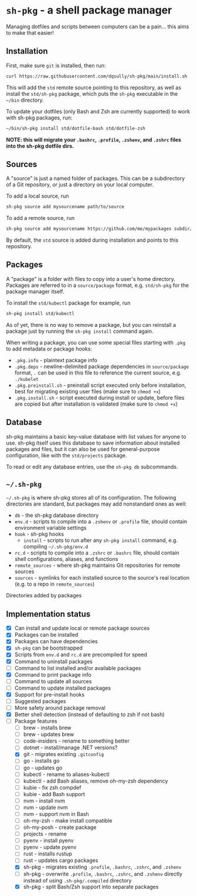 # `sh-pkg` - a shell package manager

Managing dotfiles and scripts between computers can be a pain... this aims to make that easier!

## Installation

First, make sure `git` is installed, then run:

```bash
curl https://raw.githubusercontent.com/dqsully/sh-pkg/main/install.sh | bash -
```

This will add the `std` remote source pointing to this repository, as well as install the `std/sh-pkg` package, which puts the `sh-pkg` executable in the `~/bin` directory.

To update your dotfiles (only Bash and Zsh are currently supported) to work with sh-pkg packages, run:

```bash
~/bin/sh-pkg install std/dotfile-bash std/dotfile-zsh
```

**NOTE: this will migrate your `.bashrc`, `.profile`, `.zshenv`, and `.zshrc` files into the sh-pkg dotfile dirs.**
    
## Sources

A "source" is just a named folder of packages. This can be a subdirectory of a Git repository, or just a directory on your local computer.

To add a local source, run
```bash
sh-pkg source add mysourcename path/to/source
```

To add a remote source, run
```bash
sh-pkg source add mysourcename https://github.com/me/mypackages subdir/within/the/repo
```

By default, the `std` source is added during installation and points to this repository.

## Packages

A "package" is a folder with files to copy into a user's home directory. Packages are referred to in a `source/package` format, e.g. `std/sh-pkg` for the package manager itself.

To install the `std/kubectl` package for example, run
```bash
sh-pkg install std/kubectl
```

As of yet, there is no way to remove a package, but you can reinstall a package just by running the `sh-pkg install` command again.

<!-- TODO: update command -->

When writing a package, you can use some special files starting with `.pkg` to add metadata or package hooks:
- `.pkg.info` - plaintext package info
- `.pkg.deps` - newline-delimited package dependencies in `source/package` format, `.` can be used in this file to reference the current source, e.g. `./kubelet`
- `.pkg.preinstall.sh` - preinstall script executed only before installation, best for migrating existing user files (make sure to `chmod +x`)
- `.pkg.install.sh` - script executed during install or update, before files are copied but after installation is validated (make sure to `chmod +x`)

## Database

sh-pkg maintains a basic key-value database with list values for anyone to use. sh-pkg itself uses this database to save information about installed packages and files, but it can also be used for general-purpose configuration, like with the `std/projects` package.

To read or edit any database entries, use the `sh-pkg db` subcommands.

## `~/.sh-pkg`

`~/.sh-pkg` is where sh-pkg stores all of its configuration. The following directories are standard, but packages may add nonstandard ones as well:
- `db` - the sh-pkg database directory
- `env.d` - scripts to compile into a `.zshenv` or `.profile` file, should contain environment variable settings
- `hook` - sh-pkg hooks
    - `install` - scripts to run after any `sh-pkg install` command, e.g. compiling `~/.sh-pkg/env.d`
- `rc.d` - scripts to compile into a `.zshrc` or `.bashrc` file, should contain shell configurations, aliases, and functions
- `remote_sources` - where sh-pkg maintains Git repositories for remote sources
- `sources` - symlinks for each installed source to the source's real location (e.g. to a repo in `remote_sources`)

Directories added by packages

## Implementation status

- [x] Can install and update local or remote package sources
- [x] Packages can be installed
- [x] Packages can have dependencies
- [x] `sh-pkg` can be bootstrapped
- [x] Scripts from `env.d` and `rc.d` are precompiled for speed
- [x] Command to uninstall packages
- [ ] Command to list installed and/or available packages
- [x] Command to print package info
- [ ] Command to update all sources
- [ ] Command to update installed packages
- [x] Support for pre-install hooks
- [ ] Suggested packages
- [ ] More safety around package removal
- [x] Better shell detection (instead of defaulting to zsh if not bash)
- [ ] Package features
    - [ ] brew - installs brew
    - [ ] brew - updates brew
    - [ ] code-insiders - rename to something better
    - [ ] dotnet - install/manage .NET versions?
    - [x] git - migrates existing `.gitconfig`
    - [ ] go - installs go
    - [ ] go - updates go
    - [ ] kubectl - rename to aliases-kubectl
    - [ ] kubectl - add Bash aliases, remove oh-my-zsh dependency
    - [ ] kubie - fix zsh compdef
    - [ ] kubie - add Bash support
    - [ ] nvm - install nvm
    - [ ] nvm - update nvm
    - [ ] nvm - support nvm in Bash
    - [ ] oh-my-zsh - make install compatible
    - [ ] oh-my-posh - create package
    - [ ] projects - rename
    - [ ] pyenv - install pyenv
    - [ ] pyenv - update pyenv
    - [ ] rust - installs rustup
    - [ ] rust - updates cargo packages
    - [x] sh-pkg - migrates existing `.profile`, `.bashrc`, `.zshrc`, and `.zshenv`
    - [ ] sh-pkg - overwrite `.profile`, `.bashrc`, `.zshrc`, and `.zshenv` directly instead of using `.sh-pkg/.compiled` directory
    - [x] sh-pkg - split  Bash/Zsh support into separate packages
